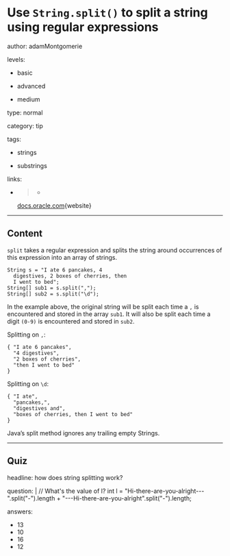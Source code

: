 # Use `String.split()` to split a string using regular expressions
author: adamMontgomerie

levels:

  - basic

  - advanced

  - medium

type: normal

category: tip

tags:

  - strings

  - substrings

links:

  - >-
    [docs.oracle.com](https://docs.oracle.com/javase/tutorial/java/data/manipstrings.html){website}

---
## Content

`split` takes a regular expression and splits the string around occurrences of this expression into an array of strings.
```
String s = "I ate 6 pancakes, 4
  digestives, 2 boxes of cherries, then
  I went to bed";
String[] sub1 = s.split(",");
String[] sub2 = s.split("\d");

```
In the example above, the original string will be split each time a `,` is encountered and stored in the array `sub1`. It will also be split each time a digit `(0-9)` is encountered and stored in `sub2`.

Splitting on `,`:
```
{ "I ate 6 pancakes",
  "4 digestives",
  "2 boxes of cherries",
  "then I went to bed"
}
```
Splitting on `\d`:
```
{ "I ate",
  "pancakes,",
  "digestives and",
  "boxes of cherries, then I went to bed"
}
```
Java’s split method ignores any trailing empty Strings.


---
## Quiz

headline: how does string splitting work?

question: |
  // What's the value of l?
  int l = "Hi-there-are-you-alright---".split("-").length +
      "---Hi-there-are-you-alright".split("-").length;

answers:

  - 13
  - 10
  - 16
  - 12
